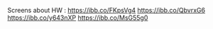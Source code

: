 Screens about HW :
https://ibb.co/FKpsVg4
https://ibb.co/QbvrxG6
https://ibb.co/y643nXP
https://ibb.co/MsG55g0
